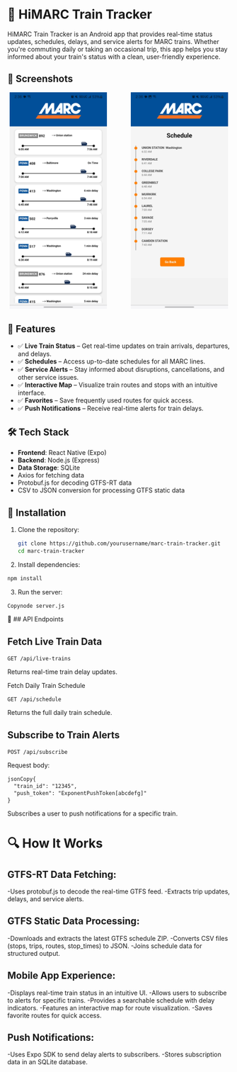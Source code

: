 # 🚆 HiMARC Train Tracker

HiMARC Train Tracker is an Android app that provides real-time status updates, schedules, delays, and service alerts for MARC trains. Whether you're commuting daily or taking an occasional trip, this app helps you stay informed about your train's status with a clean, user-friendly experience.

## 📸 Screenshots

<div style="text-align: center;">
  <img src="assets/homepage.jpg" width="220" style="margin-right: 50px;">
  <img src="assets/schedule.jpg" width="220">
</div>

## 📌 Features

* ✅ **Live Train Status** – Get real-time updates on train arrivals, departures, and delays.
* ✅ **Schedules** – Access up-to-date schedules for all MARC lines.
* ✅ **Service Alerts** – Stay informed about disruptions, cancellations, and other service issues.
* ✅ **Interactive Map** – Visualize train routes and stops with an intuitive interface.
* ✅ **Favorites** – Save frequently used routes for quick access.
* ✅ **Push Notifications** – Receive real-time alerts for train delays.

## 🛠 Tech Stack

* **Frontend**: React Native (Expo)
* **Backend**: Node.js (Express)
* **Data Storage**: SQLite
* Axios for fetching data
* Protobuf.js for decoding GTFS-RT data
* CSV to JSON conversion for processing GTFS static data

## 🚀 Installation

1. Clone the repository:
   ```bash
   git clone https://github.com/yourusername/marc-train-tracker.git
   cd marc-train-tracker
   ```

2. Install dependencies:
  ```bash
  npm install
  ```
3. Run the server:
  ```bash
  Copynode server.js
  ```


📡 ## API Endpoints
## Fetch Live Train Data
  ```
  GET /api/live-trains
  ```
Returns real-time train delay updates.

Fetch Daily Train Schedule
  ```
  GET /api/schedule
  ```
Returns the full daily train schedule.

## Subscribe to Train Alerts
  ```
  POST /api/subscribe
  ```
Request body:
  ```
  jsonCopy{
    "train_id": "12345",
    "push_token": "ExponentPushToken[abcdefg]"
  }
  ```
Subscribes a user to push notifications for a specific train.

# 🔍 How It Works
## GTFS-RT Data Fetching:
-Uses protobuf.js to decode the real-time GTFS feed.
-Extracts trip updates, delays, and service alerts.

## GTFS Static Data Processing:
-Downloads and extracts the latest GTFS schedule ZIP.
-Converts CSV files (stops, trips, routes, stop_times) to JSON.
-Joins schedule data for structured output.

## Mobile App Experience:
-Displays real-time train status in an intuitive UI.
-Allows users to subscribe to alerts for specific trains.
-Provides a searchable schedule with delay indicators.
-Features an interactive map for route visualization.
-Saves favorite routes for quick access.

## Push Notifications:
-Uses Expo SDK to send delay alerts to subscribers.
-Stores subscription data in an SQLite database.
